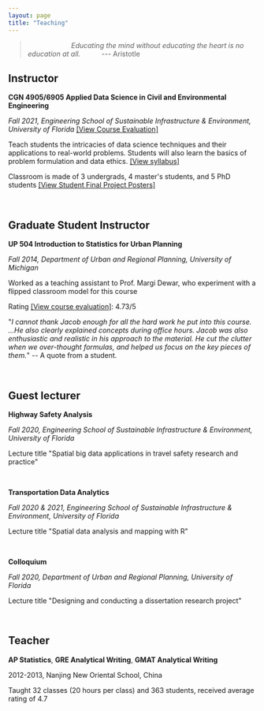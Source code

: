 ```yaml
---
layout: page
title: "Teaching"
---
```


> &ensp;&ensp;&ensp;&ensp;&ensp;&ensp;&ensp;&ensp;&ensp;&ensp;&ensp;&ensp; *Educating the mind without educating the heart 
> is no education at all.* &ensp;&ensp;&ensp;&ensp;&ensp;          --- Aristotle


## Instructor

**CGN 4905/6905 Applied Data Science in Civil and Environmental Engineering**

*Fall 2021, Engineering School of Sustainable Infrastructure & Environment, University of Florida* [[View Course Evaluation]](
https://github.com/jacobyan0/jacobyan0.github.io/raw/master/OtherFiles/Fall%202021%20Individual%20Instructor%20Aggregated%20CGN4905%20%20Spec%20Prob%20Civil%20Engr%3BCGN6905%20%20Special%20Problems%20Xiang%20Yan_CA6EF441-8086-4540-9545-EE8A7A7A28FFen-US.pdf)

Teach students the intricacies of data science techniques and their applications to real-world problems. Students will also learn the basics of problem formulation and data ethics. [[View syllabus]](https://docs.google.com/viewer?url=https://github.com/jacobyan0/jacobyan0.github.io/raw/master/OtherFiles/Applied%20data%20science_syllabus_updated.pdf)


Classroom is made of 3 undergrads, 4 master's students, and 5 PhD students [[View Student Final Project Posters]](https://jacobyan0.github.io/studentwork/)

&nbsp;
&nbsp;

## Graduate Student Instructor 

**UP 504 Introduction to Statistics for Urban Planning**

*Fall 2014, Department of Urban and Regional Planning, University of Michigan*

Worked as a teaching assistant to Prof. Margi Dewar, who experiment with a flipped classroom model for this course

Rating [[View course evaluation]](https://docs.google.com/viewer?url=https://github.com/jacobyan0/jacobyan0.github.io/raw/master/OtherFiles/Fall2014_TeachingEvaluationReport_Yan.pdf): 4.73/5

"_I cannot thank Jacob enough for all the hard work he put into this course. ...He also clearly explained concepts during office hours. Jacob was also enthusiastic and realistic in his approach to the material. He cut the clutter when we over-thought formulas, and helped us focus on the key pieces of them._" -- A quote from a student.

&nbsp;
&nbsp;

## Guest lecturer

**Highway Safety Analysis**

*Fall 2020, Engineering School of Sustainable Infrastructure & Environment, University of Florida*

Lecture title "Spatial big data applications in travel safety research and practice"

&nbsp;

**Transportation Data Analytics**

*Fall 2020 & 2021, Engineering School of Sustainable Infrastructure & Environment, University of Florida*

Lecture title "Spatial data analysis and mapping with R"

&nbsp;

**Colloquium**

*Fall 2020, Department of Urban and Regional Planning, University of Florida*

Lecture title "Designing and conducting a dissertation research project"


&nbsp;
&nbsp;


## Teacher

**AP Statistics**, **GRE Analytical Writing**, **GMAT Analytical Writing**

2012-2013, Nanjing New Oriental School, China

Taught 32 classes (20 hours per class) and 363 students, received average rating of 4.7
